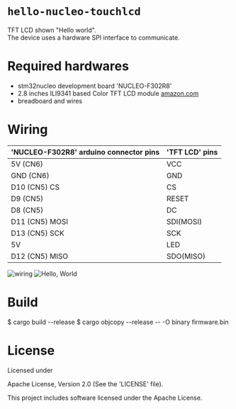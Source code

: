 # `hello-nucleo-touchlcd`
TFT LCD shown "Hello world".  
The device uses a hardware SPI interface to communicate.

# Required hardwares
- stm32nucleo development board 'NUCLEO-F302R8'
- 2.8 inches ILI9341 based Color TFT LCD module [amazon.com](https://www.amazon.co.jp//dp/B072N551V3)
- breadboard and wires

# Wiring
| 'NUCLEO-F302R8' arduino connector pins | 'TFT LCD' pins |
----|----
| 5V (CN6)       | VCC |
| GND (CN6)      | GND |
| D10 (CN5) CS   | CS  |
| D9 (CN5)       | RESET |
| D8 (CN5)       | DC |
| D11 (CN5) MOSI | SDI(MOSI) |
| D13 (CN5) SCK  | SCK  |
| 5V             | LED  |
| D12 (CN5) MISO | SDO(MISO) |

![wiring](https://user-images.githubusercontent.com/17291748/75626443-ff3f7a80-5c0a-11ea-8253-deafa481ee42.JPG)
![Hello, World](https://user-images.githubusercontent.com/17291748/75626469-2b5afb80-5c0b-11ea-8b0f-1cfe713f0244.JPG)

# Build
$ cargo build --release
$ cargo objcopy --release -- -O binary firmware.bin

# License
Licensed under

Apache License, Version 2.0 (See the 'LICENSE' file).

This project includes software licensed under the Apache License.
